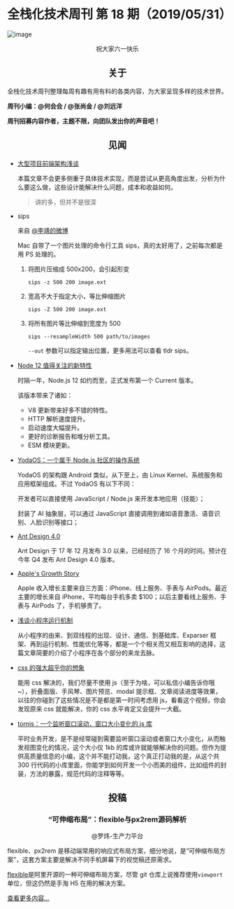 

<h1 style="text-align: center;">全栈化技术周刊 第 18 期（2019/05/31）</h1>

![image](https://user-images.githubusercontent.com/5757051/58695282-969b4700-83c7-11e9-850a-264d5908ff2b.png)

<p style="text-align: center;">祝大家六一快乐</p>

<h2 style="text-align: center;">关于</h2>

全栈化技术周刊整理每周有趣有用有料的各类内容，为大家呈现多样的技术世界。

**周刊小编：@何会会 / @张尚金 / @刘远洋**

**周刊招募内容作者，主题不限，向团队发出你的声音吧！**

<h2 style="text-align: center;">见闻</h2>

- [大型项目前端架构浅谈](https://juejin.im/post/5cea1f705188250640005472)

  本篇文章不会更多侧重于具体技术实现，而是尝试从更高角度出发，分析为什么要这么做，这些设计能解决什么问题，成本和收益如何。

  > 讲的多，但并不是很深

- sips

  来自 [@李靖的微博](https://weibo.com/173248656?refer_flag=1005055010_&is_all=1)

  Mac 自带了一个图片处理的命令行工具 sips，真的太好用了，之前每次都是用 PS 处理的。

  1. 将图片压缩成 500x200，会引起形变

     ```shell
     sips -z 500 200 image.ext
     ```

  2. 宽高不大于指定大小，等比伸缩图片

     ```shell
     sips -Z 500 200 image.ext
     ```

  3. 将所有图片等比伸缩到宽度为 500

     ```shell
     sips --resampleWidth 500 path/to/images
     ```

     `--out` 参数可以指定输出位置，更多用法可以查看 tldr sips。

- [Node 12 值得关注的新特性](https://www.yuque.com/egg/nodejs/nodejs-12)

  时隔一年，Node.js 12 如约而至，正式发布第一个 Current 版本。

  该版本带来了诸如：

  - V8 更新带来好多不错的特性。
  - HTTP 解析速度提升。
  - 启动速度大幅提升。
  - 更好的诊断报告和堆分析工具。
  - ESM 模块更新。

- [YodaOS：一个属于 Node.js 社区的操作系统](https://cnodejs.org/topic/5c4fffe0a4647e02328f206f)

    YodaOS 的架构跟 Android 类似，从下至上，由 Linux Kernel、系统服务和应用框架组成。不过 YodaOS 有以下不同：

    开发者可以直接使用 JavaScript / Node.js 来开发本地应用（技能）；
      
    封装了 AI 抽象层，可以通过 JavaScript 直接调用到诸如语音激活、语音识别、人脸识别等接口；

- [Ant Design 4.0](https://zhuanlan.zhihu.com/p/67511507)

  Ant Design 于 17 年 12 月发布 3.0 以来，已经经历了 16 个月的时间。预计在今年 Q4 发布 Ant Design 4.0 版本。

- [Apple's Growth Story](https://www.aboveavalon.com/notes/2018/8/15/apples-growth-story?utm_source=wanqu.co&utm_campaign=Wanqu+Daily&utm_medium=website)

  Apple 收入增长主要来自三方面：iPhone、线上服务、手表与 AirPods。最近主要的增长来自 iPhone，平均每台手机多卖 $100；以后主要看线上服务、手表与 AirPods 了，手机够贵了。

- [浅谈小程序运行机制](https://segmentfault.com/a/1190000019131399)

  从小程序的由来、到双线程的出现、设计、通信、到基础库、Exparser 框架、再到运行机制、性能优化等等，都是一个个相关而又相互影响的选择，这篇文章简要的介绍了小程序在各个部分的来龙去脉。

- [css 的强大超乎你的想象](https://www.youtube.com/watch?v=IRI1H5tyEAo&list=PLUS3uVC08ZaqVEGFkl_dS_3FUzILkOIzA)

  能用 css 解决的，我们尽量不使用 js（至于为啥，可以私信小编告诉你哦~），折叠面版、手风琴、图片预览、modal 提示框、文章阅读进度等效果，以往的你碰到了这些情况是不是都是第一时间考虑用 js，看看这个视频，你会发现原来 css 就能解决，你的 css 水平肯定又会提升一大截。

- [tornis：一个监听窗口滚动，窗口大小变化的 js 库](https://tornis.robbowen.digital/)

  平时业务开发，是不是经常碰到需要监听窗口滚动或者窗口大小变化，从而触发视图变化的情况，这个大小仅 1kb 的库或许就能够解决你的问题。但作为提供高质量信息的小编，这个并不能打动我，这个真正打动我的是，从这个共 300 行代码的小库里面，你能学到如何开发一个小而美的组件，比如组件的封装，方法的暴露，规范代码的注释等等。

<h2 style="text-align: center;">投稿</h2>

<h3 style="text-align: center;">“可伸缩布局”：flexible与px2rem源码解析</h3>

<div style="text-align: center;">@罗炜-生产力平台</div>

flexible、px2rem 是移动端常用的响应式布局方案，细分地说，是“可伸缩布局方案”，这套方案主要是解决不同手机屏幕下的视觉稿还原需求。

[flexible](https://github.com/amfe/lib-flexible)是阿里开源的一种可伸缩布局方案，尽管 git 仓库上说推荐使用`viewport`单位，但这仍然是手淘 H5 在用的解决方案。

[查看更多内容...](https://github.com/luoway/blog/issues/6)